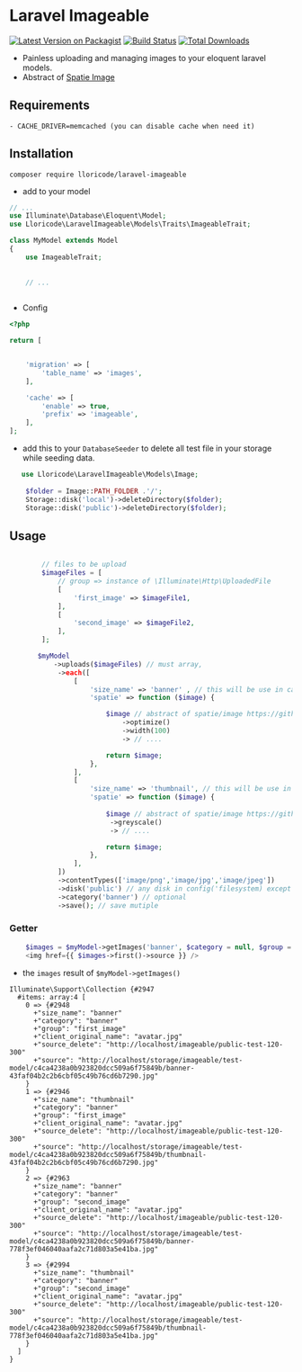 # Laravel Imageable 


[![Latest Version on Packagist](https://img.shields.io/packagist/v/lloricode/laravel-imageable.svg)](https://packagist.org/packages/lloricode/laravel-imageable) [![Build Status](https://travis-ci.org/lloricode/laravel-imageable.svg?branch=develop)](https://travis-ci.org/lloricode/laravel-imageable) [![Total Downloads](https://img.shields.io/packagist/dt/lloricode/laravel-imageable.svg)](https://packagist.org/packages/lloricode/laravel-imageable)


- Painless uploading and managing images to your eloquent laravel models.
- Abstract of [Spatie Image](https://github.com/spatie/image)



## Requirements
    - CACHE_DRIVER=memcached (you can disable cache when need it)


## Installation

```
composer require lloricode/laravel-imageable
```
- add to your model
```php
// ...
use Illuminate\Database\Eloquent\Model;
use Lloricode\LaravelImageable\Models\Traits\ImageableTrait;

class MyModel extends Model
{
    use ImageableTrait;
    
    
    // ...
    

```
- Config
```php
<?php

return [


    'migration' => [
        'table_name' => 'images',
    ],

    'cache' => [
        'enable' => true,
        'prefix' => 'imageable',
    ],
];
```
- add this to your `DatabaseSeeder` to delete all test file in your storage while seeding data.
```php
   use Lloricode\LaravelImageable\Models\Image;
        
    $folder = Image::PATH_FOLDER .'/';
    Storage::disk('local')->deleteDirectory($folder);
    Storage::disk('public')->deleteDirectory($folder);
```
## Usage
```php

        // files to be upload 
        $imageFiles = [
            // group => instance of \Illuminate\Http\UploadedFile
            [
                'first_image' => $imageFile1,
            ],
            [
                'second_image' => $imageFile2,
            ],
        ];

       $myModel
           ->uploads($imageFiles) // must array, 
            ->each([
                [
                    'size_name' => 'banner' , // this will be use in calling image
                    'spatie' => function ($image) {

                        $image // abstract of spatie/image https://github.com/spatie/image
                            ->optimize()
                            ->width(100)
                            -> // ....

                        return $image;
                    },
                ],
                [
                    'size_name' => 'thumbnail', // this will be use in calling image
                    'spatie' => function ($image) {
                        
                        $image // abstract of spatie/image https://github.com/spatie/image
                         ->greyscale()
                         -> // ....

                        return $image;
                    },
                ],
            ])
            ->contentTypes(['image/png','image/jpg','image/jpeg'])
            ->disk('public') // any disk in config('filesystem) except cloud
            ->category('banner') // optional
            ->save(); // save mutiple 
```

### Getter
```php
    $images = $myModel->getImages('banner', $category = null, $group = null); // a size_name use when uploading,
    <img href={{ $images->first()->source }} />
```
- the `images` result of `$myModel->getImages()`
```
Illuminate\Support\Collection {#2947
  #items: array:4 [
    0 => {#2948
      +"size_name": "banner"
      +"category": "banner"
      +"group": "first_image"
      +"client_original_name": "avatar.jpg"
      +"source_delete": "http://localhost/imageable/public-test-120-300"
      +"source": "http://localhost/storage/imageable/test-model/c4ca4238a0b923820dcc509a6f75849b/banner-43faf04b2c2b6cbf05c49b76cd6b7290.jpg"
    }
    1 => {#2946
      +"size_name": "thumbnail"
      +"category": "banner"
      +"group": "first_image"
      +"client_original_name": "avatar.jpg"
      +"source_delete": "http://localhost/imageable/public-test-120-300"
      +"source": "http://localhost/storage/imageable/test-model/c4ca4238a0b923820dcc509a6f75849b/thumbnail-43faf04b2c2b6cbf05c49b76cd6b7290.jpg"
    }
    2 => {#2963
      +"size_name": "banner"
      +"category": "banner"
      +"group": "second_image"
      +"client_original_name": "avatar.jpg"
      +"source_delete": "http://localhost/imageable/public-test-120-300"
      +"source": "http://localhost/storage/imageable/test-model/c4ca4238a0b923820dcc509a6f75849b/banner-778f3ef046040aafa2c71d803a5e41ba.jpg"
    }
    3 => {#2994
      +"size_name": "thumbnail"
      +"category": "banner"
      +"group": "second_image"
      +"client_original_name": "avatar.jpg"
      +"source_delete": "http://localhost/imageable/public-test-120-300"
      +"source": "http://localhost/storage/imageable/test-model/c4ca4238a0b923820dcc509a6f75849b/thumbnail-778f3ef046040aafa2c71d803a5e41ba.jpg"
    }
  ]
}
```

